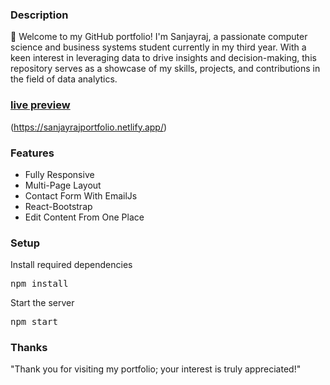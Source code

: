 ### Description

👋 Welcome to my GitHub portfolio! I'm Sanjayraj, a passionate computer science and business systems student currently in my third year. With a keen interest in leveraging data to drive insights and decision-making, this repository serves as a showcase of my skills, projects, and contributions in the field of data analytics.

### [live preview](https://sanjayrajportfolio.netlify.app/)

(https://sanjayrajportfolio.netlify.app/)

### Features

- Fully Responsive
- Multi-Page Layout
- Contact Form With EmailJs
- React-Bootstrap
- Edit Content From One Place

### Setup
 
Install required dependencies

<pre>npm install</pre>


Start the server

<pre>npm start</pre>

### Thanks

"Thank you for visiting my portfolio; your interest is truly appreciated!" 

